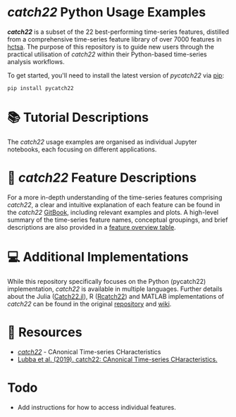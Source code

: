 # *catch22* Python Usage Examples
__*catch22*__ is a subset of the 22 best-performing time-series features, distilled from a comprehensive time-series feature library of over 7000 features in [hctsa](https://github.com/benfulcher/hctsa).
The purpose of this repository is to guide new users through the practical utilisation of *catch22* within their Python-based time-series
analysis workflows.

To get started, you'll need to install the latest version of *pycatch22* via [pip](https://pypi.org/project/pycatch22/):

```pip install pycatch22```

# 📚 Tutorial Descriptions 
The *catch22* usage examples are organised as individual Jupyter notebooks, each focusing on different applications.


# 📖 *catch22* Feature Descriptions 
For a more in-depth understanding of the time-series features comprising *catch22*, a clear and intuitive explanation of each feature can be found in the *catch22* [GitBook](https://feature-based-time-series-analys.gitbook.io/catch22-features/), including relevant examples and plots.
A high-level summary of the time-series feature names, conceptual groupings, and brief descriptions are also provided in a [feature overview table](https://feature-based-time-series-analys.gitbook.io/catch22-features/feature-overview-table). 

# 💻 Additional Implementations 
While this repository specifically focuses on the Python (pycatch22) implementation, *catch22* is available in multiple languages. Further details about the Julia ([Catch22.jl](https://github.com/brendanjohnharris/Catch22.jl)), R ([Rcatch22](https://github.com/hendersontrent/Rcatch22)) and MATLAB implementations of *catch22* can be found in the original
[repository](https://github.com/DynamicsAndNeuralSystems/catch22) and [wiki](https://github.com/DynamicsAndNeuralSystems/catch22/wiki/Installation-and-Testing). 

# 📌 Resources 
- [*catch22*](https://github.com/DynamicsAndNeuralSystems/catch22.git) - CAnonical Time-series CHaracteristics
- [Lubba et al. (2019). catch22: CAnonical Time-series CHaracteristics.](https://link.springer.com/article/10.1007/s10618-019-00647-x)

# Todo
- Add instructions for how to access individual features.
